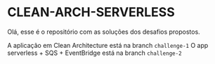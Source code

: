 # CLEAN-ARCH-SERVERLESS
Olá, esse é o repositório com as soluções dos desafios propostos.

A aplicação em Clean Architecture está na branch `challenge-1`
O app serverless + SQS + EventBridge está na branch `challenge-2`
